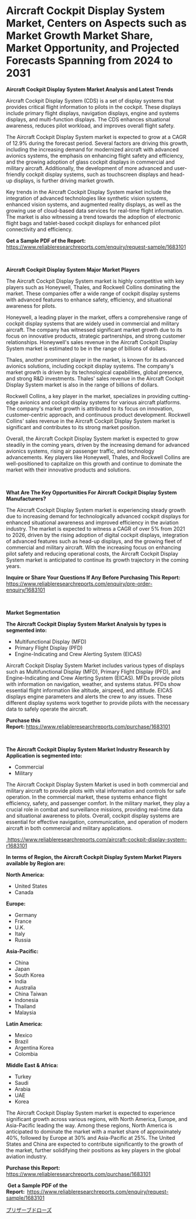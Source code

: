 <p><h1>Aircraft Cockpit Display System Market, Centers on Aspects such as Market Growth Market Share, Market Opportunity, and Projected Forecasts Spanning from 2024 to 2031</h1></p><p><strong>Aircraft Cockpit Display System Market Analysis and Latest Trends</strong></p>
<p><p>Aircraft Cockpit Display System (CDS) is a set of display systems that provides critical flight information to pilots in the cockpit. These displays include primary flight displays, navigation displays, engine and systems displays, and multi-function displays. The CDS enhances situational awareness, reduces pilot workload, and improves overall flight safety.</p><p>The Aircraft Cockpit Display System market is expected to grow at a CAGR of 12.9% during the forecast period. Several factors are driving this growth, including the increasing demand for modernized aircraft with advanced avionics systems, the emphasis on enhancing flight safety and efficiency, and the growing adoption of glass cockpit displays in commercial and military aircraft. Additionally, the development of more advanced and user-friendly cockpit display systems, such as touchscreen displays and head-up displays, is further driving market growth.</p><p>Key trends in the Aircraft Cockpit Display System market include the integration of advanced technologies like synthetic vision systems, enhanced vision systems, and augmented reality displays, as well as the growing use of cloud-based data services for real-time flight information. The market is also witnessing a trend towards the adoption of electronic flight bags and tablet-based cockpit displays for enhanced pilot connectivity and efficiency.</p></p>
<p><strong>Get a Sample PDF of the Report:&nbsp;</strong> <a href="https://www.reliableresearchreports.com/enquiry/request-sample/1683101">https://www.reliableresearchreports.com/enquiry/request-sample/1683101</a></p>
<p>&nbsp;</p>
<p><strong>Aircraft Cockpit Display System Major Market Players</strong></p>
<p><p>The Aircraft Cockpit Display System market is highly competitive with key players such as Honeywell, Thales, and Rockwell Collins dominating the market. These companies offer a wide range of cockpit display systems with advanced features to enhance safety, efficiency, and situational awareness for pilots.</p><p>Honeywell, a leading player in the market, offers a comprehensive range of cockpit display systems that are widely used in commercial and military aircraft. The company has witnessed significant market growth due to its focus on innovative products, strategic partnerships, and strong customer relationships. Honeywell's sales revenue in the Aircraft Cockpit Display System market is estimated to be in the range of billions of dollars.</p><p>Thales, another prominent player in the market, is known for its advanced avionics solutions, including cockpit display systems. The company's market growth is driven by its technological capabilities, global presence, and strong R&D investments. Thales' sales revenue in the Aircraft Cockpit Display System market is also in the range of billions of dollars.</p><p>Rockwell Collins, a key player in the market, specializes in providing cutting-edge avionics and cockpit display systems for various aircraft platforms. The company's market growth is attributed to its focus on innovation, customer-centric approach, and continuous product development. Rockwell Collins' sales revenue in the Aircraft Cockpit Display System market is significant and contributes to its strong market position.</p><p>Overall, the Aircraft Cockpit Display System market is expected to grow steadily in the coming years, driven by the increasing demand for advanced avionics systems, rising air passenger traffic, and technology advancements. Key players like Honeywell, Thales, and Rockwell Collins are well-positioned to capitalize on this growth and continue to dominate the market with their innovative products and solutions.</p></p>
<p>&nbsp;</p>
<p><strong>What Are The Key Opportunities For Aircraft Cockpit Display System Manufacturers?</strong></p>
<p><p>The Aircraft Cockpit Display System market is experiencing steady growth due to increasing demand for technologically advanced cockpit displays for enhanced situational awareness and improved efficiency in the aviation industry. The market is expected to witness a CAGR of over 5% from 2021 to 2026, driven by the rising adoption of digital cockpit displays, integration of advanced features such as head-up displays, and the growing fleet of commercial and military aircraft. With the increasing focus on enhancing pilot safety and reducing operational costs, the Aircraft Cockpit Display System market is anticipated to continue its growth trajectory in the coming years.</p></p>
<p><strong>Inquire or Share Your Questions If Any Before Purchasing This Report:</strong> <a href="https://www.reliableresearchreports.com/enquiry/pre-order-enquiry/1683101">https://www.reliableresearchreports.com/enquiry/pre-order-enquiry/1683101</a></p>
<p>&nbsp;</p>
<p><strong>Market Segmentation</strong></p>
<p><strong>The Aircraft Cockpit Display System Market Analysis by types is segmented into:</strong></p>
<p><ul><li>Multifunctional Display (MFD)</li><li>Primary Flight Display (PFD)</li><li>Engine-Indicating and Crew Alerting System (EICAS)</li></ul></p>
<p><p>Aircraft Cockpit Display System Market includes various types of displays such as Multifunctional Display (MFD), Primary Flight Display (PFD), and Engine-Indicating and Crew Alerting System (EICAS). MFDs provide pilots with information on navigation, weather, and systems status. PFDs show essential flight information like altitude, airspeed, and attitude. EICAS displays engine parameters and alerts the crew to any issues. These different display systems work together to provide pilots with the necessary data to safely operate the aircraft.</p></p>
<p><strong>Purchase this Report:&nbsp;</strong><a href="https://www.reliableresearchreports.com/purchase/1683101">https://www.reliableresearchreports.com/purchase/1683101</a></p>
<p>&nbsp;</p>
<p><strong>The Aircraft Cockpit Display System Market Industry Research by Application is segmented into:</strong></p>
<p><ul><li>Commercial</li><li>Military</li></ul></p>
<p><p>The Aircraft Cockpit Display System Market is used in both commercial and military aircraft to provide pilots with vital information and controls for safe operation. In the commercial market, these systems enhance flight efficiency, safety, and passenger comfort. In the military market, they play a crucial role in combat and surveillance missions, providing real-time data and situational awareness to pilots. Overall, cockpit display systems are essential for effective navigation, communication, and operation of modern aircraft in both commercial and military applications.</p></p>
<p><a href="https://www.reliableresearchreports.com/aircraft-cockpit-display-system-r1683101">&nbsp;https://www.reliableresearchreports.com/aircraft-cockpit-display-system-r1683101</a></p>
<p><strong>In terms of Region, the Aircraft Cockpit Display System Market Players available by Region are:</strong></p>
<p>
    <p> <strong> North America: </strong>
        <ul>
            <li>United States</li>
            <li>Canada</li>
        </ul>
        </p> 
    <p> <strong> Europe: </strong>
        <ul>
            <li>Germany</li>
            <li>France</li>
            <li>U.K.</li>
            <li>Italy</li>
            <li>Russia</li>
        </ul>
        </p> 
    <p> <strong> Asia-Pacific: </strong>
        <ul>
            <li>China</li>
            <li>Japan</li>
            <li>South Korea</li>
            <li>India</li>
            <li>Australia</li>
            <li>China Taiwan</li>
            <li>Indonesia</li>
            <li>Thailand</li>
            <li>Malaysia</li>
        </ul>
        </p> 
    <p> <strong> Latin America: </strong>
        <ul>
            <li>Mexico</li>
            <li>Brazil</li>
            <li>Argentina Korea</li>
            <li>Colombia</li>
        </ul>
        </p> 
    <p> <strong> Middle East & Africa: </strong>
        <ul>
            <li>Turkey</li>
            <li>Saudi</li>
            <li>Arabia</li>
            <li>UAE</li>
            <li>Korea</li>
        </ul>
    </p>
    </p>
<p><p>The Aircraft Cockpit Display System market is expected to experience significant growth across various regions, with North America, Europe, and Asia-Pacific leading the way. Among these regions, North America is anticipated to dominate the market with a market share of approximately 40%, followed by Europe at 30% and Asia-Pacific at 25%. The United States and China are expected to contribute significantly to the growth of the market, further solidifying their positions as key players in the global aviation industry.</p></p>
<p><strong>Purchase this Report: </strong><a href="https://www.reliableresearchreports.com/purchase/1683101">https://www.reliableresearchreports.com/purchase/1683101</a></p>
<p>&nbsp;<strong>Get a Sample PDF of the Report:&nbsp;&nbsp;</strong><a href="https://www.reliableresearchreports.com/enquiry/request-sample/1683101">https://www.reliableresearchreports.com/enquiry/request-sample/1683101</a></p>
<p><strong></strong></p>
<p><p><a href="https://github.com/bevdtkn4419963/Market-Research-Report-List-1/blob/main/879494930690.md">プリザーブドローズ</a></p></p>